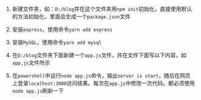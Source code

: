 1. 新建文件夹，如：`D:/blog`并在这个文件夹用`npm init`初始化，直接使用默认的方法初始化，里面会生成一个`package.json`文件

2. 安装`express`，使用命令`yarn add express`

3. 安装`MySQL`，使用命令`yarn add mysql`

4. 在`D:/blog`文件夹下面新建一个`app.js`文件，并在文件下面写以下内容，如`app,js`文件所示

5. 在`powershell`中运行`node app.js`命令，输出`server is start`，随后在网页上登录`localhost:3000`访问结果。每次在`app.js`中修改一次代码，都必须使用`node app.js`刷新一下
